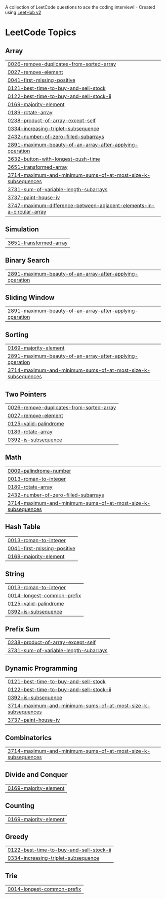 A collection of LeetCode questions to ace the coding interview! - Created using [LeetHub v2](https://github.com/arunbhardwaj/LeetHub-2.0)
<!---LeetCode Topics Start-->
# LeetCode Topics
## Array
|  |
| ------- |
| [0026-remove-duplicates-from-sorted-array](https://github.com/rishikarreddy/Leetcode/tree/master/0026-remove-duplicates-from-sorted-array) |
| [0027-remove-element](https://github.com/rishikarreddy/Leetcode/tree/master/0027-remove-element) |
| [0041-first-missing-positive](https://github.com/rishikarreddy/Leetcode/tree/master/0041-first-missing-positive) |
| [0121-best-time-to-buy-and-sell-stock](https://github.com/rishikarreddy/Leetcode/tree/master/0121-best-time-to-buy-and-sell-stock) |
| [0122-best-time-to-buy-and-sell-stock-ii](https://github.com/rishikarreddy/Leetcode/tree/master/0122-best-time-to-buy-and-sell-stock-ii) |
| [0169-majority-element](https://github.com/rishikarreddy/Leetcode/tree/master/0169-majority-element) |
| [0189-rotate-array](https://github.com/rishikarreddy/Leetcode/tree/master/0189-rotate-array) |
| [0238-product-of-array-except-self](https://github.com/rishikarreddy/Leetcode/tree/master/0238-product-of-array-except-self) |
| [0334-increasing-triplet-subsequence](https://github.com/rishikarreddy/Leetcode/tree/master/0334-increasing-triplet-subsequence) |
| [2432-number-of-zero-filled-subarrays](https://github.com/rishikarreddy/Leetcode/tree/master/2432-number-of-zero-filled-subarrays) |
| [2891-maximum-beauty-of-an-array-after-applying-operation](https://github.com/rishikarreddy/Leetcode/tree/master/2891-maximum-beauty-of-an-array-after-applying-operation) |
| [3632-button-with-longest-push-time](https://github.com/rishikarreddy/Leetcode/tree/master/3632-button-with-longest-push-time) |
| [3651-transformed-array](https://github.com/rishikarreddy/Leetcode/tree/master/3651-transformed-array) |
| [3714-maximum-and-minimum-sums-of-at-most-size-k-subsequences](https://github.com/rishikarreddy/Leetcode/tree/master/3714-maximum-and-minimum-sums-of-at-most-size-k-subsequences) |
| [3731-sum-of-variable-length-subarrays](https://github.com/rishikarreddy/Leetcode/tree/master/3731-sum-of-variable-length-subarrays) |
| [3737-paint-house-iv](https://github.com/rishikarreddy/Leetcode/tree/master/3737-paint-house-iv) |
| [3747-maximum-difference-between-adjacent-elements-in-a-circular-array](https://github.com/rishikarreddy/Leetcode/tree/master/3747-maximum-difference-between-adjacent-elements-in-a-circular-array) |
## Simulation
|  |
| ------- |
| [3651-transformed-array](https://github.com/rishikarreddy/Leetcode/tree/master/3651-transformed-array) |
## Binary Search
|  |
| ------- |
| [2891-maximum-beauty-of-an-array-after-applying-operation](https://github.com/rishikarreddy/Leetcode/tree/master/2891-maximum-beauty-of-an-array-after-applying-operation) |
## Sliding Window
|  |
| ------- |
| [2891-maximum-beauty-of-an-array-after-applying-operation](https://github.com/rishikarreddy/Leetcode/tree/master/2891-maximum-beauty-of-an-array-after-applying-operation) |
## Sorting
|  |
| ------- |
| [0169-majority-element](https://github.com/rishikarreddy/Leetcode/tree/master/0169-majority-element) |
| [2891-maximum-beauty-of-an-array-after-applying-operation](https://github.com/rishikarreddy/Leetcode/tree/master/2891-maximum-beauty-of-an-array-after-applying-operation) |
| [3714-maximum-and-minimum-sums-of-at-most-size-k-subsequences](https://github.com/rishikarreddy/Leetcode/tree/master/3714-maximum-and-minimum-sums-of-at-most-size-k-subsequences) |
## Two Pointers
|  |
| ------- |
| [0026-remove-duplicates-from-sorted-array](https://github.com/rishikarreddy/Leetcode/tree/master/0026-remove-duplicates-from-sorted-array) |
| [0027-remove-element](https://github.com/rishikarreddy/Leetcode/tree/master/0027-remove-element) |
| [0125-valid-palindrome](https://github.com/rishikarreddy/Leetcode/tree/master/0125-valid-palindrome) |
| [0189-rotate-array](https://github.com/rishikarreddy/Leetcode/tree/master/0189-rotate-array) |
| [0392-is-subsequence](https://github.com/rishikarreddy/Leetcode/tree/master/0392-is-subsequence) |
## Math
|  |
| ------- |
| [0009-palindrome-number](https://github.com/rishikarreddy/Leetcode/tree/master/0009-palindrome-number) |
| [0013-roman-to-integer](https://github.com/rishikarreddy/Leetcode/tree/master/0013-roman-to-integer) |
| [0189-rotate-array](https://github.com/rishikarreddy/Leetcode/tree/master/0189-rotate-array) |
| [2432-number-of-zero-filled-subarrays](https://github.com/rishikarreddy/Leetcode/tree/master/2432-number-of-zero-filled-subarrays) |
| [3714-maximum-and-minimum-sums-of-at-most-size-k-subsequences](https://github.com/rishikarreddy/Leetcode/tree/master/3714-maximum-and-minimum-sums-of-at-most-size-k-subsequences) |
## Hash Table
|  |
| ------- |
| [0013-roman-to-integer](https://github.com/rishikarreddy/Leetcode/tree/master/0013-roman-to-integer) |
| [0041-first-missing-positive](https://github.com/rishikarreddy/Leetcode/tree/master/0041-first-missing-positive) |
| [0169-majority-element](https://github.com/rishikarreddy/Leetcode/tree/master/0169-majority-element) |
## String
|  |
| ------- |
| [0013-roman-to-integer](https://github.com/rishikarreddy/Leetcode/tree/master/0013-roman-to-integer) |
| [0014-longest-common-prefix](https://github.com/rishikarreddy/Leetcode/tree/master/0014-longest-common-prefix) |
| [0125-valid-palindrome](https://github.com/rishikarreddy/Leetcode/tree/master/0125-valid-palindrome) |
| [0392-is-subsequence](https://github.com/rishikarreddy/Leetcode/tree/master/0392-is-subsequence) |
## Prefix Sum
|  |
| ------- |
| [0238-product-of-array-except-self](https://github.com/rishikarreddy/Leetcode/tree/master/0238-product-of-array-except-self) |
| [3731-sum-of-variable-length-subarrays](https://github.com/rishikarreddy/Leetcode/tree/master/3731-sum-of-variable-length-subarrays) |
## Dynamic Programming
|  |
| ------- |
| [0121-best-time-to-buy-and-sell-stock](https://github.com/rishikarreddy/Leetcode/tree/master/0121-best-time-to-buy-and-sell-stock) |
| [0122-best-time-to-buy-and-sell-stock-ii](https://github.com/rishikarreddy/Leetcode/tree/master/0122-best-time-to-buy-and-sell-stock-ii) |
| [0392-is-subsequence](https://github.com/rishikarreddy/Leetcode/tree/master/0392-is-subsequence) |
| [3714-maximum-and-minimum-sums-of-at-most-size-k-subsequences](https://github.com/rishikarreddy/Leetcode/tree/master/3714-maximum-and-minimum-sums-of-at-most-size-k-subsequences) |
| [3737-paint-house-iv](https://github.com/rishikarreddy/Leetcode/tree/master/3737-paint-house-iv) |
## Combinatorics
|  |
| ------- |
| [3714-maximum-and-minimum-sums-of-at-most-size-k-subsequences](https://github.com/rishikarreddy/Leetcode/tree/master/3714-maximum-and-minimum-sums-of-at-most-size-k-subsequences) |
## Divide and Conquer
|  |
| ------- |
| [0169-majority-element](https://github.com/rishikarreddy/Leetcode/tree/master/0169-majority-element) |
## Counting
|  |
| ------- |
| [0169-majority-element](https://github.com/rishikarreddy/Leetcode/tree/master/0169-majority-element) |
## Greedy
|  |
| ------- |
| [0122-best-time-to-buy-and-sell-stock-ii](https://github.com/rishikarreddy/Leetcode/tree/master/0122-best-time-to-buy-and-sell-stock-ii) |
| [0334-increasing-triplet-subsequence](https://github.com/rishikarreddy/Leetcode/tree/master/0334-increasing-triplet-subsequence) |
## Trie
|  |
| ------- |
| [0014-longest-common-prefix](https://github.com/rishikarreddy/Leetcode/tree/master/0014-longest-common-prefix) |
<!---LeetCode Topics End-->